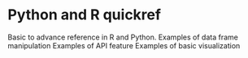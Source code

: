 # Python and R quickref 

Basic to advance reference in R and Python. 
Examples of data frame manipulation 
Examples of API feature
Examples of basic visualization 
